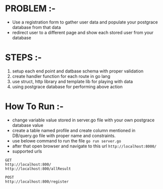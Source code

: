 # PROBLEM :-
- Use a registration form to gather user data and populate your postgrace database from that data
- redirect user to a different page and show each stored user from your database

# STEPS :-
 1. setup each end point and datbase schema with proper validation
 2. create handler function for each route in go lang
 3. use struct, http library and template lib for playing with data 
 4. using postgrace database for performing above action

# How To Run :-
- change variable value stored in server.go file with your own postgrace  database value
- create a table named profile and create column mentioned in DB/query.go file with proper name and constraints.
- use belowe command to run the file
``` go run server.go ```
- after that open browser and navigate to this url
``` http://localhost:8000/ ```
- supported urls
``` 
GET
http://localhost:800/ 
http://localhost:800/allResult 

POST
http://localhost:800/register

```
